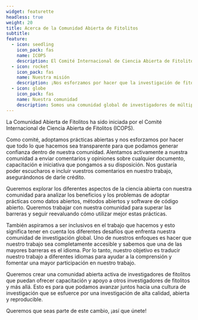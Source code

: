 ```yaml
---
widget: featurette
headless: true
weight: 20
title: Acerca de la Comunidad Abierta de Fitolitos
subtitle: 
feature:
  - icon: seedling
    icon_pack: fas
    name: ICOPS
    description: El Comité Internacional de Ciencia Abierta de Fitolitos (ICOPS) se creó dentro de la [Sociedad Internacional de Fitolitos] (https://phytoliths.org/) para trabajar en el aumento del conocimiento y la implementación de prácticas de ciencia abierta en la investigación de fitolitos.
  - icon: rocket
    icon_pack: fas
    name: Nuestra misión
    description: ¡Nos esforzamos por hacer que la investigación de fitolitos sea más abierta, reproducible y FAIR!
  - icon: globe
    icon_pack: fas
    name: Nuestra comunidad
    description: Somos una comunidad global de investigadores de múltiples disciplinas como arqueología, paleoecología, paleontología y botánica.
---
```


La Comunidad Abierta de Fitolitos ha sido iniciada por el Comité Internacional de Ciencia Abierta de Fitolitos (ICOPS).

Como comité, adoptamos prácticas abiertas y nos esforzamos por hacer que todo lo que hacemos sea transparente para que podamos generar confianza dentro de nuestra comunidad. Alentamos activamente a nuestra comunidad a enviar comentarios y opiniones sobre cualquier documento, capacitación e iniciativa que pongamos a su disposición. Nos gustaría poder escucharos e incluir vuestros comentarios en nuestro trabajo, asegurándonos de darle crédito.

Queremos explorar los diferentes aspectos de la ciencia abierta con nuestra comunidad para analizar los beneficios y los problemas de adoptar prácticas como datos abiertos, métodos abiertos y software de código abierto. Queremos trabajar con nuestra comunidad para superar las barreras y seguir reevaluando cómo utilizar mejor estas prácticas.

También aspiramos a ser inclusivos en el trabajo que hacemos y esto significa tener en cuenta los diferentes desafíos que enfrenta nuestra comunidad de investigación global. Uno de nuestros enfoques es hacer que nuestro trabajo sea completamente accesible y sabemos que una de las mayores barreras es el idioma. Por lo tanto, nuestro objetivo es traducir nuestro trabajo a diferentes idiomas para ayudar a la comprensión y fomentar una mayor participación en nuestro trabajo.

Queremos crear una comunidad abierta activa de investigadores de fitolitos que puedan ofrecer capacitación y apoyo a otros investigadores de fitolitos y más allá. Esto es para que podamos avanzar juntos hacia una cultura de investigación que se esfuerce por una investigación de alta calidad, abierta y reproducible.

Queremos que seas parte de este cambio, ¡así que únete!
